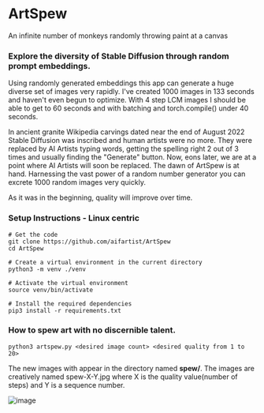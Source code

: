 # ArtSpew
An infinite number of monkeys randomly throwing paint at a canvas

### Explore the diversity of Stable Diffusion through random prompt embeddings.
Using randomly generated embeddings this app can generate a huge diverse set of images very rapidly.  I've created 1000 images in 133 seconds and haven't even begun to optimize.  With 4 step LCM images I should be able to get to 60 seconds and with batching and torch.compile() under 40 seconds.

In ancient granite Wikipedia carvings dated near the end of August 2022 Stable Diffusion was inscribed and human artists were no more. They were replaced by AI Artists typing words, getting the spelling right 2 out of 3 times and usually finding the "Generate" button.  Now, eons later, we are at a point where AI Artists will soon be replaced.  The dawn of ArtSpew is at hand.  Harnessing the vast power of a random number generator you can excrete 1000 random images very quickly.

As it was in the beginning, quality will improve over time.

### Setup Instructions - Linux centric
```
# Get the code
git clone https://github.com/aifartist/ArtSpew
cd ArtSpew

# Create a virtual environment in the current directory
python3 -m venv ./venv

# Activate the virtual environment
source venv/bin/activate

# Install the required dependencies
pip3 install -r requirements.txt
```
### How to spew art with no discernible talent.
```
python3 artspew.py <desired image count> <desired quality from 1 to 20>
```
The new images with appear in the directory named **spew/**.  The images are creatively named spew-X-Y.jpg where X is the quality value(number of steps) and Y is a sequence number.

![image](https://github.com/aifartist/ArtSpew/assets/116415616/f80a5cd9-994f-4134-8e05-f735116bce53)
